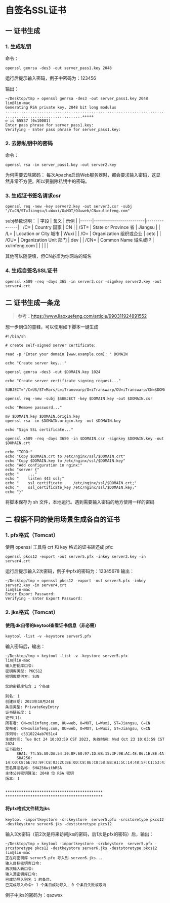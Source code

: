# 自签名SSL证书


## 一 证书生成
### 1. 生成私钥
命令：
```
openssl genrsa -des3 -out server_pass1.key 2048
```
运行后提示输入密码，例子中密码为：123456

输出：
```
~/Desktop/tmp » openssl genrsa -des3 -out server_pass1.key 2048                                                                           lin@lin-mac
Generating RSA private key, 2048 bit long modulus
................................................................................................+++++
..................................+++++
e is 65537 (0x10001)
Enter pass phrase for server_pass1.key:
Verifying - Enter pass phrase for server_pass1.key:
```

### 2. 去除私钥中的密码
命令：
```
openssl rsa -in server_pass1.key -out server2.key
```

为何需要去除密码：
每次Apache启动Web服务器时，都会要求输入密码，这显然非常不方便。所以要删除私钥中的密码。

### 3. 生成证书签名请求csr
```
openssl req -new -key server2.key -out server3.csr -subj "/C=CN/ST=Jiangsu/L=Wuxi/O=MOT/OU=web/CN=xulinfeng.com"
```

subj参数说明：
| 字段 | 含义                    | 示例          |
|------|-------------------------|:--------------|
| /C=  | Country 国家            | CN            |
| /ST= | State or Province 省    | Jiangsu       |
| /L=  | Location or City 城市   | Wuxi          |
| /O=  | Organization 组织或企业 | cetc          |
| /OU= | Organization Unit 部门  | dev           |
| /CN= | Common Name 域名或IP    | xulinfeng.com |
|      |                         |               |  

其他可以随便填，但CN必须为你网站的域名



### 4. 生成自签名SSL证书
```
openssl x509 -req -days 365 -in server3.csr -signkey server2.key -out server4.crt
```

## 二 证书生成一条龙
>参考：https://www.liaoxuefeng.com/article/990311924891552

想一步到位的童鞋，可以使用如下脚本一键生成
```
#!/bin/sh

# create self-signed server certificate:

read -p "Enter your domain [www.example.com]: " DOMAIN

echo "Create server key..."

openssl genrsa -des3 -out $DOMAIN.key 1024

echo "Create server certificate signing request..."

SUBJECT="/C=US/ST=Mars/L=iTranswarp/O=iTranswarp/OU=iTranswarp/CN=$DOMAIN"

openssl req -new -subj $SUBJECT -key $DOMAIN.key -out $DOMAIN.csr

echo "Remove password..."

mv $DOMAIN.key $DOMAIN.origin.key
openssl rsa -in $DOMAIN.origin.key -out $DOMAIN.key

echo "Sign SSL certificate..."

openssl x509 -req -days 3650 -in $DOMAIN.csr -signkey $DOMAIN.key -out $DOMAIN.crt

echo "TODO:"
echo "Copy $DOMAIN.crt to /etc/nginx/ssl/$DOMAIN.crt"
echo "Copy $DOMAIN.key to /etc/nginx/ssl/$DOMAIN.key"
echo "Add configuration in nginx:"
echo "server {"
echo "    ..."
echo "    listen 443 ssl;"
echo "    ssl_certificate     /etc/nginx/ssl/$DOMAIN.crt;"
echo "    ssl_certificate_key /etc/nginx/ssl/$DOMAIN.key;"
echo "}"
```

将脚本保存为 sh 文件，本地运行。遇到需要输入密码的地方使用一样的密码




## 二 根据不同的使用场景生成各自的证书

### 1. pfx格式（Tomcat）
使用 openssl 工具将 crt 和 key 格式的证书转还成 pfx:
```
openssl pkcs12 -export -out server5.pfx -inkey server2.key -in server4.crt
```

运行后提示输入2次密码，例子中pfx的密码为：12345678
输出：
```
~/Desktop/tmp » openssl pkcs12 -export -out server5.pfx -inkey server2.key -in server4.crt                                                lin@lin-mac
Enter Export Password:
Verifying - Enter Export Password:
```

### 2. jks格式（Tomcat）

#### 使用jdk自带的keytool查看证书信息（非必需）
```
keytool -list -v -keystore server5.pfx
```

输入密码后，输出：
```
~/Desktop/tmp » keytool -list -v -keystore server5.pfx                                                                                    lin@lin-mac
输入密钥库口令:
密钥库类型: PKCS12
密钥库提供方: SUN

您的密钥库包含 1 个条目

别名: 1
创建日期: 2023年10月24日
条目类型: PrivateKeyEntry
证书链长度: 1
证书[1]:
所有者: CN=xulinfeng.com, OU=web, O=MOT, L=Wuxi, ST=Jiangsu, C=CN
发布者: CN=xulinfeng.com, OU=web, O=MOT, L=Wuxi, ST=Jiangsu, C=CN
序列号: c5310224ab7651c4
生效时间: Tue Oct 24 10:03:59 CST 2023, 失效时间: Wed Oct 23 10:03:59 CST 2024
证书指纹:
	 SHA1: 74:55:A0:DA:54:30:8F:60:97:1D:6B:15:3F:9B:AC:4E:06:1E:EE:4A
	 SHA256: 14:C0:C8:6E:93:9F:C8:03:2C:BE:0D:C8:8E:C8:58:EB:A1:5C:14:48:5F:C1:53:43:8D:E7:48:CC:B6:79:2D:9B
签名算法名称: SHA256withRSA
主体公共密钥算法: 2048 位 RSA 密钥
版本: 1


*******************************************
*******************************************
```


#### 将pfx格式文件转为jks
```
keytool -importkeystore -srckeystore  server5.pfx -srcstoretype pkcs12 -destkeystore server6.jks -deststoretype pkcs12
```

输入3次密码（前2次是将来访问jks的密码，后1次是pfx的密码）后，输出：
```
~/Desktop/tmp » keytool -importkeystore -srckeystore  server5.pfx -srcstoretype pkcs12 -destkeystore server6.jks -deststoretype pkcs12    lin@lin-mac
正在将密钥库 server5.pfx 导入到 server6.jks...
输入目标密钥库口令:
再次输入新口令:
输入源密钥库口令:
已成功导入别名 1 的条目。
已完成导入命令: 1 个条目成功导入, 0 个条目失败或取消
```
例子中jks的密码为：qazwsx